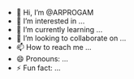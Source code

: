 - 👋 Hi, I’m @ARPROGAM
- 👀 I’m interested in ...
- 🌱 I’m currently learning ...
- 💞️ I’m looking to collaborate on ...
- 📫 How to reach me ...
- 😄 Pronouns: ...
- ⚡ Fun fact: ...

<!---
ARPROGAM/ARPROGAM is a ✨ special ✨ repository because its `README.md` (this file) appears on your GitHub profile.
You can click the Preview link to take a look at your changes.
--->
